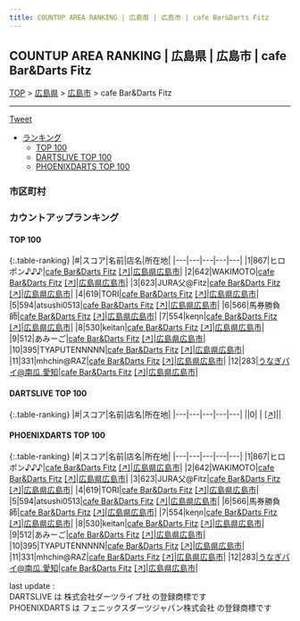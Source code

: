 ```yaml
---
title: COUNTUP AREA RANKING | 広島県 | 広島市 | cafe Bar&Darts Fitz
---
```

## COUNTUP AREA RANKING | 広島県 | 広島市 | cafe Bar&Darts Fitz

[TOP](/darts/rank/) > [広島県](/darts/rank/広島県/) > [広島市](/darts/rank/広島県/広島市/) > cafe Bar&Darts Fitz

___

<a href="https://twitter.com/share?ref_src=twsrc%5Etfw" data-text="COUNTUP AREA RANKING | 広島県広島市cafe Bar&Darts Fitz" class="twitter-share-button" data-hashtags="DARTSLIVE,PHOENIXDARTS,darts,ダーツ" data-show-count="false">Tweet</a>

* [ランキング](#カウントアップランキング)
    * [TOP 100](#top-100)
    * [DARTSLIVE TOP 100](#dartslive-top-100)
    * [PHOENIXDARTS TOP 100](#phoenixdarts-top-100)

### 市区町村

<ul>

</ul>

### カウントアップランキング

#### TOP 100



{:.table-ranking}
|#|スコア|名前|店名|所在地|
|---|---|---|---|---|
|1|867|<span class="rank-name-pd">ヒロポン♪♪♪</span>|<a href="/darts/rank/shops/72787.html">cafe Bar&Darts Fitz</a> <a href="https://vs.phoenixdarts.com/jp/shop/shopDetailInfo/s_72787?s_seq=72787">[↗]</a>|<a href="/darts/rank/広島県/広島市">広島県広島市</a>|
|2|642|<span class="rank-name-pd">WAKIMOTO</span>|<a href="/darts/rank/shops/72787.html">cafe Bar&Darts Fitz</a> <a href="https://vs.phoenixdarts.com/jp/shop/shopDetailInfo/s_72787?s_seq=72787">[↗]</a>|<a href="/darts/rank/広島県/広島市">広島県広島市</a>|
|3|623|<span class="rank-name-pd">JURA父@Fitz</span>|<a href="/darts/rank/shops/72787.html">cafe Bar&Darts Fitz</a> <a href="https://vs.phoenixdarts.com/jp/shop/shopDetailInfo/s_72787?s_seq=72787">[↗]</a>|<a href="/darts/rank/広島県/広島市">広島県広島市</a>|
|4|619|<span class="rank-name-pd">TORI</span>|<a href="/darts/rank/shops/72787.html">cafe Bar&Darts Fitz</a> <a href="https://vs.phoenixdarts.com/jp/shop/shopDetailInfo/s_72787?s_seq=72787">[↗]</a>|<a href="/darts/rank/広島県/広島市">広島県広島市</a>|
|5|594|<span class="rank-name-pd">atsushi0513</span>|<a href="/darts/rank/shops/72787.html">cafe Bar&Darts Fitz</a> <a href="https://vs.phoenixdarts.com/jp/shop/shopDetailInfo/s_72787?s_seq=72787">[↗]</a>|<a href="/darts/rank/広島県/広島市">広島県広島市</a>|
|6|566|<span class="rank-name-pd">馬券勝負師</span>|<a href="/darts/rank/shops/72787.html">cafe Bar&Darts Fitz</a> <a href="https://vs.phoenixdarts.com/jp/shop/shopDetailInfo/s_72787?s_seq=72787">[↗]</a>|<a href="/darts/rank/広島県/広島市">広島県広島市</a>|
|7|554|<span class="rank-name-pd">keηn</span>|<a href="/darts/rank/shops/72787.html">cafe Bar&Darts Fitz</a> <a href="https://vs.phoenixdarts.com/jp/shop/shopDetailInfo/s_72787?s_seq=72787">[↗]</a>|<a href="/darts/rank/広島県/広島市">広島県広島市</a>|
|8|530|<span class="rank-name-pd">keitan</span>|<a href="/darts/rank/shops/72787.html">cafe Bar&Darts Fitz</a> <a href="https://vs.phoenixdarts.com/jp/shop/shopDetailInfo/s_72787?s_seq=72787">[↗]</a>|<a href="/darts/rank/広島県/広島市">広島県広島市</a>|
|9|512|<span class="rank-name-pd">あみーご</span>|<a href="/darts/rank/shops/72787.html">cafe Bar&Darts Fitz</a> <a href="https://vs.phoenixdarts.com/jp/shop/shopDetailInfo/s_72787?s_seq=72787">[↗]</a>|<a href="/darts/rank/広島県/広島市">広島県広島市</a>|
|10|395|<span class="rank-name-pd">TYAPUTENNNNN</span>|<a href="/darts/rank/shops/72787.html">cafe Bar&Darts Fitz</a> <a href="https://vs.phoenixdarts.com/jp/shop/shopDetailInfo/s_72787?s_seq=72787">[↗]</a>|<a href="/darts/rank/広島県/広島市">広島県広島市</a>|
|11|331|<span class="rank-name-pd">mhchin@RAZ</span>|<a href="/darts/rank/shops/72787.html">cafe Bar&Darts Fitz</a> <a href="https://vs.phoenixdarts.com/jp/shop/shopDetailInfo/s_72787?s_seq=72787">[↗]</a>|<a href="/darts/rank/広島県/広島市">広島県広島市</a>|
|12|283|<span class="rank-name-pd">うなぎパイ@南瓜.愛知</span>|<a href="/darts/rank/shops/72787.html">cafe Bar&Darts Fitz</a> <a href="https://vs.phoenixdarts.com/jp/shop/shopDetailInfo/s_72787?s_seq=72787">[↗]</a>|<a href="/darts/rank/広島県/広島市">広島県広島市</a>|


#### DARTSLIVE TOP 100



{:.table-ranking}
|#|スコア|名前|店名|所在地|
|---|---|---|---|---|
||0|<span class="rank-name-dl"> </span>|<a href="/darts/rank/shops/.html"></a> <a href="">[↗]</a>|<a href="/darts/rank//"></a>|


#### PHOENIXDARTS TOP 100



{:.table-ranking}
|#|スコア|名前|店名|所在地|
|---|---|---|---|---|
|1|867|<span class="rank-name-pd">ヒロポン♪♪♪</span>|<a href="/darts/rank/shops/72787.html">cafe Bar&Darts Fitz</a> <a href="https://vs.phoenixdarts.com/jp/shop/shopDetailInfo/s_72787?s_seq=72787">[↗]</a>|<a href="/darts/rank/広島県/広島市">広島県広島市</a>|
|2|642|<span class="rank-name-pd">WAKIMOTO</span>|<a href="/darts/rank/shops/72787.html">cafe Bar&Darts Fitz</a> <a href="https://vs.phoenixdarts.com/jp/shop/shopDetailInfo/s_72787?s_seq=72787">[↗]</a>|<a href="/darts/rank/広島県/広島市">広島県広島市</a>|
|3|623|<span class="rank-name-pd">JURA父@Fitz</span>|<a href="/darts/rank/shops/72787.html">cafe Bar&Darts Fitz</a> <a href="https://vs.phoenixdarts.com/jp/shop/shopDetailInfo/s_72787?s_seq=72787">[↗]</a>|<a href="/darts/rank/広島県/広島市">広島県広島市</a>|
|4|619|<span class="rank-name-pd">TORI</span>|<a href="/darts/rank/shops/72787.html">cafe Bar&Darts Fitz</a> <a href="https://vs.phoenixdarts.com/jp/shop/shopDetailInfo/s_72787?s_seq=72787">[↗]</a>|<a href="/darts/rank/広島県/広島市">広島県広島市</a>|
|5|594|<span class="rank-name-pd">atsushi0513</span>|<a href="/darts/rank/shops/72787.html">cafe Bar&Darts Fitz</a> <a href="https://vs.phoenixdarts.com/jp/shop/shopDetailInfo/s_72787?s_seq=72787">[↗]</a>|<a href="/darts/rank/広島県/広島市">広島県広島市</a>|
|6|566|<span class="rank-name-pd">馬券勝負師</span>|<a href="/darts/rank/shops/72787.html">cafe Bar&Darts Fitz</a> <a href="https://vs.phoenixdarts.com/jp/shop/shopDetailInfo/s_72787?s_seq=72787">[↗]</a>|<a href="/darts/rank/広島県/広島市">広島県広島市</a>|
|7|554|<span class="rank-name-pd">keηn</span>|<a href="/darts/rank/shops/72787.html">cafe Bar&Darts Fitz</a> <a href="https://vs.phoenixdarts.com/jp/shop/shopDetailInfo/s_72787?s_seq=72787">[↗]</a>|<a href="/darts/rank/広島県/広島市">広島県広島市</a>|
|8|530|<span class="rank-name-pd">keitan</span>|<a href="/darts/rank/shops/72787.html">cafe Bar&Darts Fitz</a> <a href="https://vs.phoenixdarts.com/jp/shop/shopDetailInfo/s_72787?s_seq=72787">[↗]</a>|<a href="/darts/rank/広島県/広島市">広島県広島市</a>|
|9|512|<span class="rank-name-pd">あみーご</span>|<a href="/darts/rank/shops/72787.html">cafe Bar&Darts Fitz</a> <a href="https://vs.phoenixdarts.com/jp/shop/shopDetailInfo/s_72787?s_seq=72787">[↗]</a>|<a href="/darts/rank/広島県/広島市">広島県広島市</a>|
|10|395|<span class="rank-name-pd">TYAPUTENNNNN</span>|<a href="/darts/rank/shops/72787.html">cafe Bar&Darts Fitz</a> <a href="https://vs.phoenixdarts.com/jp/shop/shopDetailInfo/s_72787?s_seq=72787">[↗]</a>|<a href="/darts/rank/広島県/広島市">広島県広島市</a>|
|11|331|<span class="rank-name-pd">mhchin@RAZ</span>|<a href="/darts/rank/shops/72787.html">cafe Bar&Darts Fitz</a> <a href="https://vs.phoenixdarts.com/jp/shop/shopDetailInfo/s_72787?s_seq=72787">[↗]</a>|<a href="/darts/rank/広島県/広島市">広島県広島市</a>|
|12|283|<span class="rank-name-pd">うなぎパイ@南瓜.愛知</span>|<a href="/darts/rank/shops/72787.html">cafe Bar&Darts Fitz</a> <a href="https://vs.phoenixdarts.com/jp/shop/shopDetailInfo/s_72787?s_seq=72787">[↗]</a>|<a href="/darts/rank/広島県/広島市">広島県広島市</a>|


<div class="footer border-top border-gray-light mt-5 pt-3 text-right text-gray">
    last update : <span style="font-weight: italic" id="foot_last_modified"></span><br />
    DARTSLIVE は 株式会社ダーツライブ社 の登録商標です<br />
    PHOENIXDARTS は フェニックスダーツジャパン株式会社 の登録商標です<br />
</div>

<script src="https://cdnjs.cloudflare.com/ajax/libs/jquery.tablesorter/2.31.3/js/jquery.tablesorter.min.js" integrity="sha512-qzgd5cYSZcosqpzpn7zF2ZId8f/8CHmFKZ8j7mU4OUXTNRd5g+ZHBPsgKEwoqxCtdQvExE5LprwwPAgoicguNg==" crossorigin="anonymous" referrerpolicy="no-referrer"></script>
<link rel="stylesheet" href="https://cdnjs.cloudflare.com/ajax/libs/jquery.tablesorter/2.31.3/css/theme.default.min.css" integrity="sha512-wghhOJkjQX0Lh3NSWvNKeZ0ZpNn+SPVXX1Qyc9OCaogADktxrBiBdKGDoqVUOyhStvMBmJQ8ZdMHiR3wuEq8+w==" crossorigin="anonymous" referrerpolicy="no-referrer" />
<script>
$(function() {
    $(".table-ranking").tablesorter({sortList:[[0, 0]]});
    $("#foot_last_modified").text(formatDate(new Date(document.lastModified), 'yyyy-MM-dd HH:mm:ss'));
});
</script>

<script async src="https://platform.twitter.com/widgets.js" charset="utf-8"></script>
